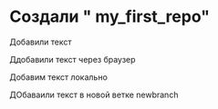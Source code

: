 # Создали " my_first_repo" 

Добавили текст

Ддобавили текст через браузер

Добавим текст локально

ДОбаваили текст в новой ветке newbranch
